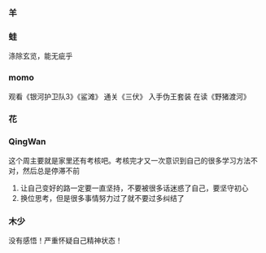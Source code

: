 ### 羊


### 蛙
涤除玄览，能无疵乎

### momo
观看《银河护卫队3》《鲨滩》
通关《三伏》
入手伪王套装
在读《野猪渡河》

### 花


### QingWan
这个周主要就是家里还有考核吧。考核完才又一次意识到自己的很多学习方法不对，然后总是停滞不前
1. 让自己变好的路一定要一直坚持，不要被很多话迷惑了自己，要坚守初心
2. 换位思考，但是很多事情努力过了就不要过多纠结了

### 木少
没有感悟！严重怀疑自己精神状态！
